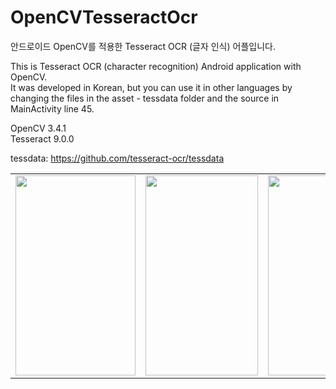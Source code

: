 # OpenCVTesseractOcr

안드로이드 OpenCV를 적용한 Tesseract OCR (글자 인식) 어플입니다.

This is Tesseract OCR (character recognition) Android application with OpenCV. <br>
It was developed in Korean, but you can use it in other languages by changing the files in the asset - tessdata folder and the source in MainActivity line 45.

OpenCV 3.4.1 <br>
Tesseract 9.0.0 

tessdata: https://github.com/tesseract-ocr/tessdata

<table>
<tr>
<td>
<img border="0" data-original-height="1198" data-original-width="720" height="320" src="https://4.bp.blogspot.com/-rTHXnJCNh9Y/WTwH8o6QTtI/AAAAAAAAAEg/d9zUR3ujYoQN_S8xIRTr0SuvMERE5NyQgCLcB/s320/Capture%252B_2017-06-10-21-32-51.png" width="192">
</td>
<td>
<img border="0" data-original-height="1280" data-original-width="720" height="320" src="https://1.bp.blogspot.com/-ZKqlvKY6mSI/WTwXAn0CQ6I/AAAAAAAAAFI/jZca4gonCl0dr97PByXak8FD_bkz_hJawCEw/s320/Screenshot_2017-06-10-21-20-27.png" width="180">
</td>
<td>
<img border="0" data-original-height="1280" data-original-width="720" height="320" src="https://2.bp.blogspot.com/-gw03sL6bjQY/WTwdI5zVawI/AAAAAAAAAFU/QRN9e2oILgILvJnE3ckyrqA-Cz1m3WE5wCLcB/s320/Screenshot_2017-06-10-21-30-37.png" width="180">
</td>
<td>
<img border="0" data-original-height="1198" data-original-width="720" height="320" src="https://1.bp.blogspot.com/-OgdTHGpeFeQ/WTwdI0c-XCI/AAAAAAAAAFY/_0XbEYcJISA5K2d2qCix1aMrJoCyNvXowCLcB/s320/Capture%252B_2017-06-10-21-31-01.png" width="192">
</td>

